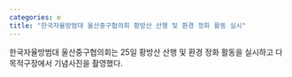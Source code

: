 ```yaml
---
categories: e
title: "한국자율방범대 울산중구협의회 황방산 산행 및 환경 정화 활동 실시"
---
```

한국자율방범대 울산중구협의회는 25일 황방산 산행 및 환경 정화 활동을 실시하고 다목적구장에서 기념사진을 촬영했다.